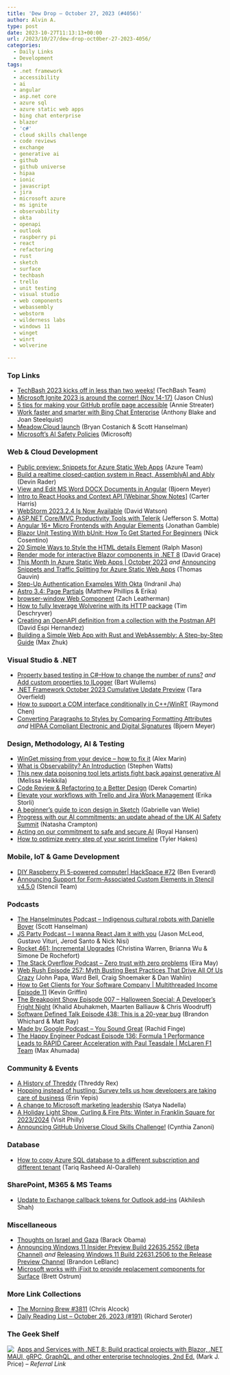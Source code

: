 ```yaml
---
title: 'Dew Drop – October 27, 2023 (#4056)'
author: Alvin A.
type: post
date: 2023-10-27T11:13:13+00:00
url: /2023/10/27/dew-drop-oct0ber-27-2023-4056/
categories:
  - Daily Links
  - Development
tags:
  - .net framework
  - accessibility
  - ai
  - angular
  - asp.net core
  - azure sql
  - azure static web apps
  - bing chat enterprise
  - blazor
  - 'c#'
  - cloud skills challenge
  - code reviews
  - exchange
  - generative ai
  - github
  - github universe
  - hipaa
  - ionic
  - javascript
  - jira
  - microsoft azure
  - ms ignite
  - observability
  - okta
  - openapi
  - outlook
  - raspberry pi
  - react
  - refactoring
  - rust
  - sketch
  - surface
  - techbash
  - trello
  - unit testing
  - visual studio
  - web components
  - webassembly
  - webstorm
  - wilderness labs
  - windows 11
  - winget
  - winrt
  - wolverine

---
```

### <a name="top"></a>Top Links

  * <a href="https://vlqh-zgph.campaign-view.com/ua/SharedView?od=3z5b1449310f71294fafc3d35955582e56a7fc9cec01fb440bc3cc8ba398aa18db&cno=11a2b0b1e133dae&cd=1e7349b9850d3ff2" target="_blank" rel="noopener">TechBash 2023 kicks off in less than two weeks!</a> (TechBash Team)
  * <a href="https://devblogs.microsoft.com/visualstudio/microsoft-ignite-2023-is-around-the-corner-nov-14-17/" target="_blank" rel="noopener">Microsoft Ignite 2023 is around the corner! (Nov 14-17)</a> (Jason Chlus)
  * <a href="https://github.blog/2023-10-26-5-tips-for-making-your-github-profile-page-accessible/" target="_blank" rel="noopener">5 tips for making your GitHub profile page accessible</a> (Annie Streater)
  * <a href="https://techcommunity.microsoft.com/t5/small-and-medium-business-blog/work-faster-and-smarter-with-bing-chat-enterprise/ba-p/3957400" target="_blank" rel="noopener">Work faster and smarter with Bing Chat Enterprise</a> (Anthony Blake and Joan Steelquist)
  * <a href="https://www.youtube.com/watch?v=Wtnt5n8n0SA&ab_channel=WildernessLabs" target="_blank" rel="noopener">Meadow.Cloud launch</a> (Bryan Costanich & Scott Hanselman)
  * <a href="https://blogs.microsoft.com/on-the-issues/2023/10/26/microsofts-ai-safety-policies/" target="_blank" rel="noopener">Microsoft’s AI Safety Policies</a> (Microsoft)

### <a name="web"></a>Web & Cloud Development

  * <a href="https://azure.microsoft.com/en-us/updates/public-preview-snippets-for-azure-static-web-apps/" target="_blank" rel="noopener">Public preview: Snippets for Azure Static Web Apps</a> (Azure Team)
  * <a href="https://ably.com/blog/build-a-realtime-closed-caption-system-in-react-assemblyai-and-ably" target="_blank" rel="noopener">Build a realtime closed-caption system in React, AssemblyAI and Ably</a> (Devin Rader)
  * <a href="https://www.textcontrol.com/blog/2023/10/26/view-and-edit-ms-word-docx-documents-in-angular/" target="_blank" rel="noopener">View and Edit MS Word DOCX Documents in Angular</a> (Bjoern Meyer)
  * <a href="https://www.syncfusion.com/blogs/post/react-hooks-and-context-api.aspx" target="_blank" rel="noopener">Intro to React Hooks and Context API [Webinar Show Notes]</a> (Carter Harris)
  * <a href="https://blog.jetbrains.com/webstorm/2023/10/webstorm-2023-2-4/" target="_blank" rel="noopener">WebStorm 2023.2.4 Is Now Available</a> (David Watson)
  * <a href="https://www.telerik.com/blogs/aspnet-core-mvc-productivity-tools-telerik" target="_blank" rel="noopener">ASP.NET Core/MVC Productivity Tools with Telerik</a> (Jefferson S. Motta)
  * <a href="https://www.telerik.com/blogs/angular-16-micro-frontends-angular-elements" target="_blank" rel="noopener">Angular 16+ Micro Frontends with Angular Elements</a> (Jonathan Gamble)
  * <a href="https://www.devleader.ca/2023/10/26/blazor-unit-testing-with-bunit-how-to-get-started-for-beginners/" target="_blank" rel="noopener">Blazor Unit Testing With bUnit: How To Get Started For Beginners</a> (Nick Cosentino)
  * <a href="https://www.sitepoint.com/style-html-details-element/?utm_source=rss" target="_blank" rel="noopener">20 Simple Ways to Style the HTML details Element</a> (Ralph Mason)
  * <a href="https://www.roundthecode.com/dotnet-tutorials/render-mode-interactive-blazor-components-dotnet-8" target="_blank" rel="noopener">Render mode for interactive Blazor components in .NET 8</a> (David Grace)
  * <a href="https://techcommunity.microsoft.com/t5/apps-on-azure-blog/this-month-in-azure-static-web-apps-october-2023/ba-p/3965142" target="_blank" rel="noopener">This Month In Azure Static Web Apps | October 2023</a> _and_ <a href="https://techcommunity.microsoft.com/t5/apps-on-azure-blog/announcing-snippets-and-traffic-splitting-for-azure-static-web/ba-p/3964522" target="_blank" rel="noopener">Announcing Snippets and Traffic Splitting for Azure Static Web Apps</a> (Thomas Gauvin)
  * <a href="https://developer.okta.com/blog/2023/10/24/stepup-okta" target="_blank" rel="noopener">Step-Up Authentication Examples With Okta</a> (Indranil Jha)
  * <a href="https://astro.build/blog/astro-340/" target="_blank" rel="noopener">Astro 3.4: Page Partials</a> (Matthew Phillips & Erika)
  * <a href="https://www.zachleat.com/web/browser-window/" target="_blank" rel="noopener">browser-window Web Component</a> (Zach Leatherman)
  * <a href="https://timdeschryver.dev/blog/how-to-fully-leverage-wolverine-with-its-http-package" target="_blank" rel="noopener">How to fully leverage Wolverine with its HTTP package</a> (Tim Deschryver)
  * <a href="https://blog.postman.com/creating-an-openapi-definition-from-a-collection-with-the-postman-api/" target="_blank" rel="noopener">Creating an OpenAPI definition from a collection with the Postman API</a> (David Espi Hernandez)
  * <a href="https://hackernoon.com/building-a-simple-web-app-with-rust-and-webassembly-a-step-by-step-guide?source=rss" target="_blank" rel="noopener">Building a Simple Web App with Rust and WebAssembly: A Step-by-Step Guide</a> (Max Zhuk)

### <a name="dotnet"></a>Visual Studio & .NET

  * <a href="https://bartwullems.blogspot.com/2023/10/property-based-testing-in-chow-to.html" target="_blank" rel="noopener">Property based testing in C#–How to change the number of runs?</a> _and_ <a href="https://bartwullems.blogspot.com/2023/10/add-custom-properties-to-ilogger.html" target="_blank" rel="noopener">Add custom properties to ILogger</a> (Bart Wullems)
  * <a href="https://devblogs.microsoft.com/dotnet/net-framework-october-2023-cumulative-update-preview/" target="_blank" rel="noopener">.NET Framework October 2023 Cumulative Update Preview</a> (Tara Overfield)
  * <a href="https://devblogs.microsoft.com/oldnewthing/20231026-00/?p=108930" target="_blank" rel="noopener">How to support a COM interface conditionally in C++/WinRT</a> (Raymond Chen)
  * <a href="https://www.textcontrol.com/blog/2023/10/26/converting-paragraphs-to-styles-by-comparing-formatting-attributes/" target="_blank" rel="noopener">Converting Paragraphs to Styles by Comparing Formatting Attributes</a> _and_ <a href="https://www.textcontrol.com/blog/2023/10/27/hipaa-compliant-electronic-and-digital-signatures/" target="_blank" rel="noopener">HIPAA Compliant Electronic and Digital Signatures</a> (Bjoern Meyer)

### <a name="design"></a>Design, Methodology, AI & Testing

  * <a href="https://www.advancedinstaller.com/winget-missing-or-not-installed-issue-fix.html" target="_blank" rel="noopener">WinGet missing from your device &#8211; how to fix it</a> (Alex Marin)
  * <a href="https://www.splunk.com/en_us/blog/learn/observability.html" target="_blank" rel="noopener">What is Observability? An Introduction</a> (Stephen Watts)
  * <a href="https://www.technologyreview.com/2023/10/23/1082189/data-poisoning-artists-fight-generative-ai/" target="_blank" rel="noopener">This new data poisoning tool lets artists fight back against generative AI</a> (Melissa Heikkila)
  * <a href="https://codeopinion.com/code-review-refactoring-to-a-better-design/" target="_blank" rel="noopener">Code Review & Refactoring to a Better Design</a> (Derek Comartin)
  * <a href="https://blog.trello.com/trello-and-jiraworkmanagement" target="_blank" rel="noopener">Elevate your workflows with Trello and Jira Work Management</a> (Erika Storli)
  * <a href="https://www.sketch.com/blog/icons-tutorial/" target="_blank" rel="noopener">A beginner’s guide to icon design in Sketch</a> (Gabrielle van Welie)
  * <a href="https://blogs.microsoft.com/on-the-issues/2023/10/27/uk-ai-safety-summit-responsible/" target="_blank" rel="noopener">Progress with our AI commitments: an update ahead of the UK AI Safety Summit</a> (Natasha Crampton)
  * <a href="https://blog.google/technology/safety-security/google-ai-security-expansion/" target="_blank" rel="noopener">Acting on our commitment to safe and secure AI</a> (Royal Hansen)
  * <a href="https://www.7pace.com/blog/optimize-your-sprint-timeline" target="_blank" rel="noopener">How to optimize every step of your sprint timeline</a> (Tyler Hakes)

### <a name="mobile"></a>Mobile, IoT & Game Development

  * <a href="https://www.raspberrypi.com/news/diy-raspberry-pi-5-powered-computer-hackspace-72/" target="_blank" rel="noopener">DIY Raspberry Pi 5-powered computer| HackSpace #72</a> (Ben Everard)
  * <a href="https://ionic.io/blog/announcing-support-for-form-associated-custom-elements-in-stencil-v4-5-0" target="_blank" rel="noopener">Announcing Support for Form-Associated Custom Elements in Stencil v4.5.0</a> (Stencil Team)

### <a name="podcasts"></a>Podcasts

  * <a href="https://www.hanselminutes.com/916/indigenous-cultural-robots-with-danielle-boyer" target="_blank" rel="noopener">The Hanselminutes Podcast &#8211; Indigenous cultural robots with Danielle Boyer</a> (Scott Hanselman)
  * <a href="https://changelog.com/jsparty/298" target="_blank" rel="noopener">JS Party Podcast &#8211; I wanna React Jam it with you</a> (Jason McLeod, Gustavo Vituri, Jerod Santo & Nick Nisi)
  * <a href="http://relay.fm/rocket/461" target="_blank" rel="noopener">Rocket 461: Incremental Upgrades</a> (Christina Warren, Brianna Wu & Simone De Rochefort)
  * <a href="https://stackoverflow.blog/2023/10/27/zero-trust-with-zero-problems/" target="_blank" rel="noopener">The Stack Overflow Podcast &#8211; Zero trust with zero problems</a> (Eira May)
  * <a href="https://www.webrush.io/episodes/episode-257-myth-busting-best-practices-that-drive-all-of-us-crazy" target="_blank" rel="noopener">Web Rush Episode 257: Myth Busting Best Practices That Drive All Of Us Crazy</a> (John Papa, Ward Bell, Craig Shoemaker & Dan Wahlin)
  * <a href="https://share.transistor.fm/s/066b6a09" target="_blank" rel="noopener">How to Get Clients for Your Software Company | Multithreaded Income Episode 11</a> (Kevin Griffin)
  * <a href="https://www.breakpoint.show/podcast/episode-007/" target="_blank" rel="noopener">The Breakpoint Show Episode 007 – Halloween Special: A Developer’s Fright Night</a> (Khalid Abuhakmeh, Maarten Balliauw & Chris Woodruff)
  * <a href="https://www.softwaredefinedtalk.com/438" target="_blank" rel="noopener">Software Defined Talk Episode 438: This is a 20-year bug</a> (Brandon Whichard & Matt Ray)
  * <a href="https://shows.acast.com/made-by-google-podcast/episodes/6538d11dde930600115018f2" target="_blank" rel="noopener">Made by Google Podcast &#8211; You Sound Great</a> (Rachid Finge)
  * <a href="https://oasisofcourage.com/136-formula-1-performance-leads-to-rapid-career-acceleration-with-paul-teasdale/" target="_blank" rel="noopener">The Happy Engineer Podcast Episode 136: Formula 1 Performance Leads to RAPID Career Acceleration with Paul Teasdale | McLaren F1 Team</a> (Max Ahumada)

### <a name="events"></a>Community & Events

  * <a href="https://threddyrex.com/posts/history/" target="_blank" rel="noopener">A History of Threddy</a> (Threddy Rex)
  * <a href="https://stackoverflow.blog/2023/10/26/hopping-instead-of-hustling-survey-tells-us-how-developers-are-taking-care-of-business/" target="_blank" rel="noopener">Hopping instead of hustling: Survey tells us how developers are taking care of business</a> (Erin Yepis)
  * <a href="https://blogs.microsoft.com/blog/2023/10/26/a-change-to-microsoft-marketing-leadership/" target="_blank" rel="noopener">A change to Microsoft marketing leadership</a> (Satya Nadella)
  * <a href="https://www.visitphilly.com/things-to-do/events/electrical-spectacle-holiday-light-show-at-franklin-square/" target="_blank" rel="noopener">A Holiday Light Show, Curling & Fire Pits: Winter in Franklin Square for 2023/2024</a> (Visit Philly)
  * <a href="https://dev.to/azure/announcing-github-universe-cloud-skills-challenge-3mg5" target="_blank" rel="noopener">Announcing GitHub Universe Cloud Skills Challenge!</a> (Cynthia Zanoni)

### <a name="sql"></a>Database

  * <a href="https://techcommunity.microsoft.com/t5/azure-database-support-blog/how-to-copy-azure-sql-database-to-a-different-subscription-and/ba-p/3965985" target="_blank" rel="noopener">How to copy Azure SQL database to a different subscription and different tenant</a> (Tariq Rasheed Al-Oaralleh)

### <a name="sp"></a>SharePoint, M365 & MS Teams

  * <a href="https://devblogs.microsoft.com/microsoft365dev/important-announcement-update-to-exchange-callback-tokens-for-outlook-add-ins/" target="_blank" rel="noopener">Update to Exchange callback tokens for Outlook add-ins</a> (Akhilesh Shah)

### <a name="misc"></a>Miscellaneous

  * <a href="https://barackobama.medium.com/my-statement-on-israel-and-gaza-a6c397f09a30" target="_blank" rel="noopener">Thoughts on Israel and Gaza</a> (Barack Obama)
  * <a href="https://blogs.windows.com/windows-insider/2023/10/26/announcing-windows-11-insider-preview-build-22635-2552-beta-channel/" target="_blank" rel="noopener">Announcing Windows 11 Insider Preview Build 22635.2552 (Beta Channel)</a> _and_ <a href="https://blogs.windows.com/windows-insider/2023/10/26/releasing-windows-11-build-22631-2506-to-the-release-preview-channel/" target="_blank" rel="noopener">Releasing Windows 11 Build 22631.2506 to the Release Preview Channel</a> (Brandon LeBlanc)
  * <a href="https://blogs.windows.com/devices/2023/10/26/microsoft-works-with-ifixit-to-provide-replacement-components-for-surface/" target="_blank" rel="noopener">Microsoft works with iFixit to provide replacement components for Surface</a> (Brett Ostrum)

### <a name="links"></a>More Link Collections

  * <a href="https://blog.cwa.me.uk/2023/10/27/the-morning-brew-3811/" target="_blank" rel="noopener">The Morning Brew #3811</a> (Chris Alcock)
  * <a href="http://seroter.com/2023/10/26/daily-reading-list-october-26-2023-191/" target="_blank" rel="noopener">Daily Reading List – October 26, 2023 (#191)</a> (Richard Seroter)

### <a name="shelf"></a>The Geek Shelf

<a href="https://www.amazon.com/dp/183763713X/?tag=amavin-20" target="_blank" rel="noopener"><img decoding="async" style="margin: 0px 4px 0px 0px; border: 0px currentcolor; float: left; display: inline; background-image: none;" src="https://m.media-amazon.com/images/I/51Tt2nwQwBL._SS135_.jpg" align="left" border="0" /></a> <a href="https://www.amazon.com/dp/183763713X/?tag=amavin-20" target="_blank" rel="noopener">Apps and Services with .NET 8: Build practical projects with Blazor, .NET MAUI, gRPC, GraphQL, and other enterprise technologies, 2nd Ed.</a> (Mark J. Price) _&#8211; Referral Link_